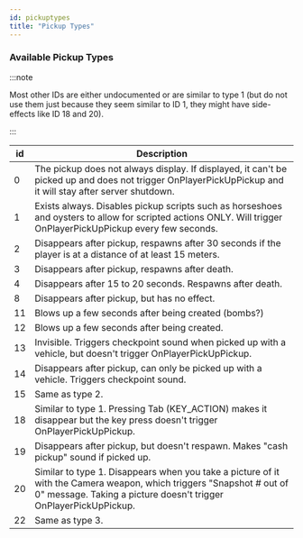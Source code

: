 ```yaml
---
id: pickuptypes
title: "Pickup Types"
---
```


### Available Pickup Types

:::note

Most other IDs are either undocumented or are similar to type 1 (but do not use them just because they seem similar to ID 1, they might have side-effects like ID 18 and 20).

:::

| id  | Description                                                                                                                                                                              |
| --- | ---------------------------------------------------------------------------------------------------------------------------------------------------------------------------------------- |
| 0   | The pickup does not always display. If displayed, it can't be picked up and does not trigger OnPlayerPickUpPickup and it will stay after server shutdown.                                |
| 1   | Exists always. Disables pickup scripts such as horseshoes and oysters to allow for scripted actions ONLY. Will trigger OnPlayerPickUpPickup every few seconds.                           |
| 2   | Disappears after pickup, respawns after 30 seconds if the player is at a distance of at least 15 meters.                                                                                 |
| 3   | Disappears after pickup, respawns after death.                                                                                                                                           |
| 4   | Disappears after 15 to 20 seconds. Respawns after death.                                                                                                                                 |
| 8   | Disappears after pickup, but has no effect.                                                                                                                                              |
| 11  | Blows up a few seconds after being created (bombs?)                                                                                                                                      |
| 12  | Blows up a few seconds after being created.                                                                                                                                              |
| 13  | Invisible. Triggers checkpoint sound when picked up with a vehicle, but doesn't trigger OnPlayerPickUpPickup.                                                                            |
| 14  | Disappears after pickup, can only be picked up with a vehicle. Triggers checkpoint sound.                                                                                                |
| 15  | Same as type 2.                                                                                                                                                                          |
| 18  | Similar to type 1. Pressing Tab (KEY_ACTION) makes it disappear but the key press doesn't trigger OnPlayerPickUpPickup.                                                                  |
| 19  | Disappears after pickup, but doesn't respawn. Makes "cash pickup" sound if picked up.                                                                                                    |
| 20  | Similar to type 1. Disappears when you take a picture of it with the Camera weapon, which triggers "Snapshot # out of 0" message. Taking a picture doesn't trigger OnPlayerPickUpPickup. |
| 22  | Same as type 3.                                                                                                                                                                          |
